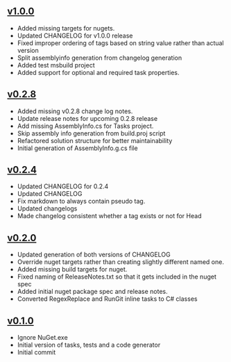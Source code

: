 ## [v1.0.0](https://github.com/kzu/SemanticGit//releases/tag/v1.0.0)
- Added missing targets for nugets.
- Updated CHANGELOG for v1.0.0 release
- Fixed improper ordering of tags based on string value rather than actual version
- Split assemblyinfo generation from changelog generation
- Added test msbuild project
- Added support for optional and required task properties.

## [v0.2.8](https://github.com/kzu/SemanticGit//releases/tag/v0.2.8)
- Added missing v0.2.8 change log notes.
- Update release notes for upcoming 0.2.8 release
- Add missing AssemblyInfo.cs for Tasks project.
- Skip assembly info generation from build.proj script
- Refactored solution structure for better maintainability
- Initial generation of AssemblyInfo.g.cs file

## [v0.2.4](https://github.com/kzu/SemanticGit//releases/tag/v0.2.4)
- Updated CHANGELOG for 0.2.4
- Updated CHANGELOG
- Fix markdown to always contain pseudo tag.
- Updated changelogs
- Made changelog consistent whether a tag exists or not for Head

## [v0.2.0](https://github.com/kzu/SemanticGit//releases/tag/v0.2.0)
- Updated generation of both versions of CHANGELOG
- Override nuget targets rather than creating slightly different named one.
- Added missing build targets for nuget.
- Fixed naming of ReleaseNotes.txt so that it gets included in the nuget spec
- Added initial nuget package spec and release notes.
- Converted RegexReplace and RunGit inline tasks to C# classes

## [v0.1.0](https://github.com/kzu/SemanticGit//releases/tag/v0.1.0)
- Ignore NuGet.exe
- Initial version of tasks, tests and a code generator
- Initial commit

